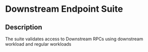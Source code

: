 # Downstream Endpoint Suite

## Description

The suite validates access to Downstream RPCs using downstream workload and regular workloads
